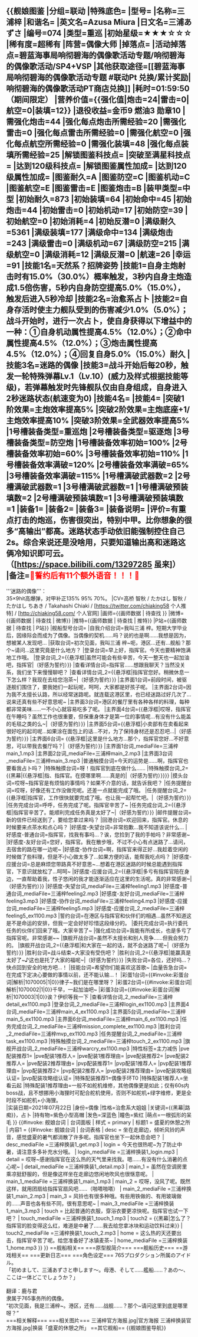 {{舰娘图鉴 
|分组=联动
|特殊底色=
|型号=
|名称=三浦梓
|和谐名=
|英文名=Azusa Miura
|日文名=三浦あずさ
|编号=074
|类型=重巡
|初始星级=★★★☆☆☆
|稀有度=超稀有
|阵营=偶像大师
|掉落点=
|活动掉落点=碧蓝海事局响彻碧海的偶像歌活动专题/响彻碧海的偶像歌活动/SP4+VSP
|其他获取途径=[[碧蓝海事局响彻碧海的偶像歌活动专题 #联动Pt 兑换/累计奖励|响彻碧海的偶像歌活动PT商店兑换]]
|耗时=01:59:50（期间限定）
|营养价值={{强化值|炮击=24|雷击=0|航空=0|装填=12}}
|退役收益=金币9 燃油3 勋章10
|需强化炮击=44
|强化每点炮击所需经验=20
|需强化雷击=0
|强化每点雷击所需经验=0
|需强化航空=0
|强化每点航空所需经验=0
|需强化装填=48
|强化每点装填所需经验=25
|解锁图鉴科技点=
|突破至满星科技点=
|达到120级科技点=
|解锁图鉴属性加成=
|达到120级属性加成=
|图鉴耐久=A
|图鉴防空=C
|图鉴机动=C
|图鉴航空=E
|图鉴雷击=E
|图鉴炮击=B
|装甲类型=中型
|初始耐久=873
|初始装填=64
|初始命中=45
|初始炮击=44
|初始雷击=0
|初始机动=17
|初始防空=39
|初始航空=0
|初始消耗=4
|初始反潜=0
|满级耐久=5361
|满级装填=177
|满级命中=134
|满级炮击=243
|满级雷击=0
|满级机动=67
|满级防空=215
|满级航空=0
|满级消耗=12
|满级反潜=0
|航速=26
|幸运=91
|技能1名=天然系？招牌姿势
|技能1=自身主炮射击时有15.0%（30.0%）概率触发，3秒内自身主炮造成1.5倍伤害，5秒内自身防空提高5.0%（15.0%），触发后进入5秒冷却
|技能2名=治愈系占卜
|技能2=自身存活时使主力舰队受到的伤害减少1.0%（5.0%）；战斗开始时，进行一次占卜，使自身获得以下增益中的一种：①自身机动属性提高4.5%（12.0%）；②命中属性提高4.5%（12.0%）；③炮击属性提高4.5%（12.0%）；④回复自身5.0%（15.0%）耐久
|技能3名=迷路的偶像
|技能3=战斗开始后每20秒，触发一轮特殊弹幕Lv.1（Lv.10）(威力及样式根据技能等级)，若弹幕触发时先锋舰队仅由自身组成，自身进入2秒迷路状态(航速变为0)
|技能4名=
|技能4=
|突破1阶效果=主炮效率提高5%
|突破2阶效果=主炮底座+1/主炮效率提高10%
|突破3阶效果=全武器效率提高5%
|1号槽装备类型=重巡炮
|2号槽装备类型=驱逐炮
|3号槽装备类型=防空炮
|1号槽装备效率初始=100%
|2号槽装备效率初始=60%
|3号槽装备效率初始=110%
|1号槽装备效率满破=120%
|2号槽装备效率满破=65%
|3号槽装备效率满破=115%
|1号槽满破武器数=2
|2号槽满破武器数=1
|3号槽满破武器数=1
|1号槽满破预装填数=2
|2号槽满破预装填数=1
|3号槽满破预装填数=1
|装备1=
|装备2=
|装备3=
|装备说明=
|评价=有重点打击的炮巡，伤害很突出，特别中甲。比你想象的很多“高输出”都高。迷路状态手动依旧能强制控住自己2s。综合来说还是没啥用，只要知道输出高和迷路这俩冷知识即可云。（[https://space.bilibili.com/13297285 虽来]）<br>
|备注=<span style="color:red;">💓誓约后有11个额外语音！！！💓</span>
----
'''迷路的偶像'''：<br>
35×9hit高爆弹，对甲补正135% 95% 70%。
|CV=高桥 智秋 / たかはし 智秋 / たかはし ちあき / Takahashi Chiaki / [https://twitter.com/chiaking58 个人推特] / [http://chiaking58.com/ 个人官网]
|画师={{画师数据 | 待查找 }}
|微博={{画师数据 | 待查找 | 微博}}
|推特={{画师数据 | 待查找 | 推特}}
|P站={{画师数据 | 待查找 | P站}}
|舰船型号台词=
|自我介绍台词=我叫三浦 梓。短期大学毕业后，因缘际会而成为了偶像。当偶像的契机……吗？说的也是啊……我想是因为，想被某人发现吧…
|获取台词=初次见面，我叫三浦 梓~呃，港区…还有…舰船？那个~请问…这里究竟是什么地方？
|登录台词=早上好，指挥官。今天也要精神饱满地工作哦。
|登录台词_2={{悬浮框|虽然可能会有些辛苦，今天一整天也一起加油吧，指挥官|（好感为誓约）}}
|查看详情台词=指挥官……想跟我聊天？当然没关系，我们坐下来慢慢聊吧？
|查看详情台词_2={{悬浮框|指挥官您好。稍微休息一下怎么样？我现在去给您泡茶~|（好感为誓约）}}
|主界面1台词=前段时间，被驱逐舰们围住了，要我她们一起玩呢，呵呵，大家都是好孩子呢。
|主界面2台词=因为我不太擅长认路，所以经常迷路呢。就连载这港区里，也已经迷路过好几次了…说来还真有些不好意思呢~
|主界面3台词=港区的餐厅里有各种各样的料理，每种都非常美味……一不小心就容易吃多了呢。
|主界面4台词={{悬浮框|哎呀，指挥官在午睡吗？虽然工作也很重要，但保重身体才是第一位的事情呢…有没有什么能盖的毛毯之类的么~|（好感为誓约）}}
|主界面5台词={{悬浮框|小卖部有在卖看起来很好吃的起司呢…如果涂在面包上的话…不对，为了保持身材还是忍忍吧…|（好感为誓约）}}
|主界面6台词= {{悬浮框|这里是什么地方…那个，指挥官您好…不好意思，可以带我去餐厅吗？|（好感为誓约）}}
|主界面1台词_mediaFile=三浦梓main_1.mp3
|主界面2台词_mediaFile=三浦梓main_2.mp3
|主界面3台词_mediaFile=三浦梓main_3.mp3
|普通触摸台词=今天的运势是……啊，指挥官也要看我占卜吗？
|特殊触摸台词=呀！指挥官到底在做什么……
|特殊触摸台词_2={{黑幕|{{悬浮框|指、指挥官。在摸哪里啊……真是的|（好感为誓约）}}}}
|摸头台词=哎呀~指挥官是有烦恼的事情吗？如果不介意的话，就告诉我吧？
|任务提醒台词=哎呀，好像还有工作没做完呢。还差一点就能完成了哦。
|任务提醒台词_2={{悬浮框|指挥官，工作很快就要完成了哦。也让我一起帮忙吧。|（好感为誓约）}}
|任务完成台词=呼呼，任务完成了呢。指挥官辛苦了~
|任务完成台词_2={{悬浮框|指挥官辛苦了。能顺利完成任务真是太好了~|（好感为誓约）}}
|邮件提醒台词=新的信件已经送到了，要给您拿过来吗？
|回港台词=欢迎回来，指挥官。休息的时候要来点茶水和点心吗？
|好感度-失望台词=非常抱歉…我不知道该说什么…
|好感度-普通台词=指挥官，找我有事吗…？诶，您捡到了我的手帕吗？非常感谢~
|好感度-友好台词=您好，指挥官。我在散步哦，不过不小心有点迷路了…请问，去宿舍的路在哪一边呢~
|好感度-协作台词=啊，指挥官来得正好…我趁着空闲的时候做了些料理，但是不小心做太多了…如果方便的话，能帮我吃点吗？
|好感度-应援台词=总是麻烦您带路真不好意思~…想着在港区迷路的时候总能遇到指挥官，下意识就放松了…呵呵~
|好感度-应援台词_2={{悬浮框|多亏有指挥官陪在身边，一直帮助着我，性子悠闲的我才能逐渐适应在这里的生活呢。真的非常感谢~|（好感为誓约）}}
|好感度-失望台词_mediaFile=三浦梓feeling1.mp3
|好感度-普通台词_mediaFile=三浦梓feeling2.mp3
|好感度-友好台词_mediaFile=三浦梓feeling3.mp3
|好感度-协作台词_mediaFile=三浦梓feeling4.mp3
|好感度-应援台词_mediaFile=三浦梓feeling5.mp3
|好感度-应援台词_2_mediaFile=三浦梓feeling5_ex1100.mp3
|誓约台词=在港区与指挥官和伙伴们的相遇…虽然不知道这是不是命运的安排，但我一定会好好珍惜这段缘分的。
|委托完成台词=执行委托任务的伙伴们回来了哦。大家辛苦了~
|强化成功台词=我能有所成长，也是多亏了指挥官呢。非常感谢~~
|旗舰开战台词=虽然不太擅长和别人竞争……但我会努力的。
|旗舰开战台词_2={{悬浮框|和大家在一起的话，就不会迷路了呢~|（好感为誓约）}}
|胜利台词=战斗结束~大家没有受伤吧？
|胜利台词_2={{悬浮框|能赢真是太好了~♪这也是托了大家的福呢~|（好感为誓约）}}
|失败台词=各位，还好吗…？快点回到安全的地方吧…！
|技能台词=希望你们能喜欢这首歌~
|血量告急台词=在完成下定决心要做的事情以前，还不能认输…！
|彩蛋1台词={{#invoke:彩蛋台词|解析|1070005|1|0}}律子~我们是在哪里呀？
|彩蛋2台词={{#invoke:彩蛋台词|解析|1070002|1|0}}千早，一起加油吧~
|彩蛋3台词={{#invoke:彩蛋台词|解析|1070003|1|0}}诶？伊织等我一下
|查看详情台词_2_mediaFile=三浦梓detail_ex1100.mp3
|登录台词_2_mediaFile=三浦梓login_ex1100.mp3
|主界面4台词_mediaFile=三浦梓main_4_ex1100.mp3
|主界面5台词_mediaFile=三浦梓main_5_ex1100.mp3
|主界面6台词_mediaFile=三浦梓main_6_ex1100.mp3
|任务完成台词_2_mediaFile=三浦梓mission_complete_ex1100.mp3
|胜利台词_2_mediaFile=三浦梓mvp_ex1100.mp3
|任务提醒台词_2_mediaFile=三浦梓task_ex1100.mp3
|特殊触摸台词_2_mediaFile=三浦梓touch_2_ex1100.mp3
|旗舰开战台词_2_mediaFile=三浦梓warcry_ex1100.mp3
|特性标签=主力减伤
|pve配装推荐1=
|pve配装1推荐人=
|pve配装1推荐理由=
|pve配装推荐2=
|pve配装2推荐人=
|pve配装2推荐理由=
|pvp配装推荐1=
|pvp配装1推荐人=
|pvp配装1推荐理由=
|pvp配装推荐2=
|pvp配装2推荐人=
|pvp配装2推荐理由=
|pve配装攻略组认证=
|pvp配装攻略组认证=
|特殊配装推荐1=偶像手环T0
|特殊配装1推荐人=坐看云起
|特殊配装1推荐理由=一般不如舵机维修，其他偶像更是如此；仅有60s内boss战，且不想挪用小海狸时可配合舵机使用，否则不如舵机+绿字维修，更是全时段不如舵机+小海狸。<br>
|实装日期=2021年07月22日
|身份=偶像
|性格=治愈系大姐姐
|关键词={{黑幕|路痴}}，占卜
|持有物=紫色小型高帽
|发色=深蓝色
|瞳色=紫红
|萌点=一根弧形的呆毛
}}
{{#invoke: 舰娘台词 | 台词面板 
| 样式 = primary
| 标题1 = 盛夏的休憩之所
| 内容1 = {{#invoke: 舰娘台词 | 台词表格
  | desc = 坐在走廊边，倾听风铃的声音，感觉盛夏的暑气都消散了许多呢。指挥官也坐下一起休息会吧？
  | desc_mediaFile =三浦梓换装1_get.mp3
  | login = 今天也很热呢~为了防止中暑，请注意多多补充水分哦。
  | login_mediaFile =三浦梓换装1_login.mp3
  | detail = 哎呀~感谢指挥官在这么热的天气里来找我。嗯……有没有什么消暑的点心呢~
  | detail_mediaFile =三浦梓换装1_detail.mp3
  | main_1 = 虽然在空调房里乘凉挺舒服的，但是像这样坐在走廊边悠闲地吹风也很惬意呢。
  | main_1_mediaFile =三浦梓换装1_main_1.mp3
  | main_2 = 哎呀，没风了呢。既然这样，就用团扇给指挥官扇风吧……（啪嗒啪嗒）
  | main_2_mediaFile =三浦梓换装1_main_2.mp3
  | main_3 = 风铃也有很多种哦。有些用铁做的、有用玻璃做的……声音也各有些不同，很有意思呢~
  | main_3_mediaFile =三浦梓换装1_main_3.mp3
  | touch = 比起普通的衣服，穿浴衣要更凉快呢。指挥官也试一下吧？
  | touch_mediaFile =三浦梓换装1_touch_1.mp3
  | touch2 = {{黑幕|怎么了？指挥官的脸变得这么红，难道是中暑了……我去给您拿冰块和运动饮料过来}}
  | touch2_mediaFile =三浦梓换装1_touch_2.mp3
  | home = 这么热的天还要出击，指挥官辛苦了呢。给您准备好了冰镇麦茶~
  | home_mediaFile =三浦梓换装1_home.mp3
  }}
}}
==舰船相关==
===原型舰简介===
===舰船历史===
==游戏相关==
===更新日志===
===角色设定===
765プロダクション所属のアイドル。<br>
「初めまして、三浦あずさと申します～。母港、そして……艦船……？あの～、ここは一体どこでしょうか？」<br><br>
翻译：鹿与君<br>
隶属于765事务所的偶像。<br>
“初次见面，我是三浦梓~。港区，还有……战舰……？那个~请问这里到底是哪里呀？” <br>
===相关解释===
===相关图片===
<gallery mode="packed" heights="250px">
三浦梓官方海报.jpg|官方海报
三浦梓换装官方海报.jpg|换装「盛夏的休憩之所」
</gallery>
==其它舰船==
{{舰娘图鉴导航}}